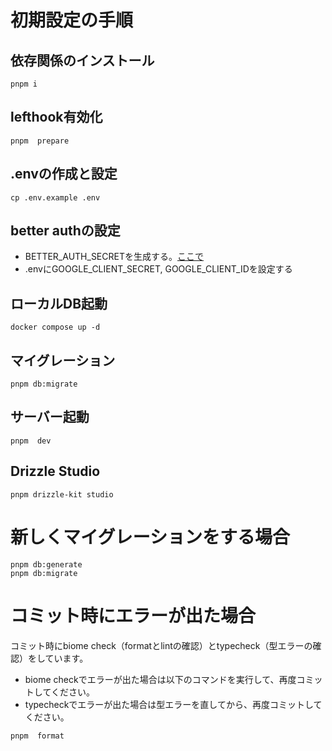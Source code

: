# 初期設定の手順

## 依存関係のインストール

```
pnpm i
```

## lefthook有効化

```
pnpm  prepare
```

## .envの作成と設定

```
cp .env.example .env
```

## better authの設定

- BETTER_AUTH_SECRETを生成する。[ここで](https://www.better-auth.com/docs/installation)
- .envにGOOGLE_CLIENT_SECRET, GOOGLE_CLIENT_IDを設定する

## ローカルDB起動

```
docker compose up -d
```

## マイグレーション

```
pnpm db:migrate
```

## サーバー起動

```
pnpm  dev
```

## Drizzle Studio

```
pnpm drizzle-kit studio
```

# 新しくマイグレーションをする場合
```
pnpm db:generate
pnpm db:migrate
```

# コミット時にエラーが出た場合

コミット時にbiome check（formatとlintの確認）とtypecheck（型エラーの確認）をしています。

- biome checkでエラーが出た場合は以下のコマンドを実行して、再度コミットしてください。
- typecheckでエラーが出た場合は型エラーを直してから、再度コミットしてください。

```
pnpm  format
```
